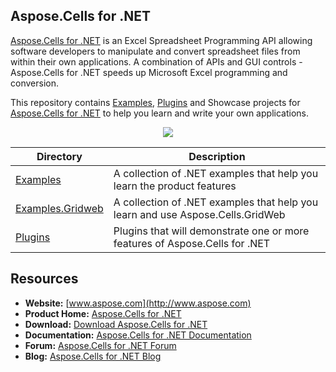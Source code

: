 ## Aspose.Cells for .NET

[Aspose.Cells for .NET](http://www.aspose.com/products/cells/net) is an Excel Spreadsheet Programming API allowing software developers to manipulate and convert spreadsheet files from within their own applications. A combination of APIs and GUI controls - Aspose.Cells for .NET speeds up Microsoft Excel programming and conversion.

This repository contains [Examples](Examples), [Plugins](Plugins) and Showcase projects for [Aspose.Cells for .NET](http://www.aspose.com/products/cells/net) to help you learn and write your own applications.

<p align="center">
  <a title="Download ZIP" href="https://github.com/aspose-cells/Aspose.Cells-for-.NET/archive/master.zip">
    <img src="http://i.imgur.com/hwNhrGZ.png" />
  </a>
</p>


Directory | Description
--------- | -----------
[Examples](Examples)  | A collection of .NET examples that help you learn the product features
[Examples.Gridweb](Examples.GridWeb)  | A collection of .NET examples that help you learn and use Aspose.Cells.GridWeb
[Plugins](Plugins)  | Plugins that will demonstrate one or more features of Aspose.Cells for .NET


## Resources

* **Website:** [www.aspose.com](http://www.aspose.com)
* **Product Home:** [Aspose.Cells for .NET](http://www.aspose.com/products/cells/net)
* **Download:** [Download Aspose.Cells for .NET](http://www.aspose.com/downloads/cells/net)
* **Documentation:** [Aspose.Cells for .NET Documentation](http://www.aspose.com/docs/display/cellsnet/Home)
* **Forum:** [Aspose.Cells for .NET Forum](http://www.aspose.com/community/forums/aspose.cells-product-family/19/showforum.aspx)
* **Blog:** [Aspose.Cells for .NET Blog](http://www.aspose.com/blogs/aspose-products/aspose-cells-product-family.html)
